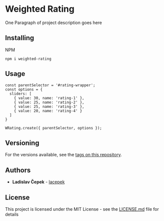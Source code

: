 # Weighted Rating

One Paragraph of project description goes here

## Installing

NPM

```
npm i weighted-rating
```

## Usage
```
const parentSelector = '#rating-wrapper';
const options = {
  sliders: [
    { value: 30, name: 'rating-1' },
    { value: 25, name: 'rating-2' },
    { value: 25, name: 'rating-3' },
    { value: 20, name: 'rating-4' }
  ]
}

WRating.create({ parentSelector, options });
```

## Versioning

For the versions available, see the [tags on this repository](https://github.com/lacepek/weighted-rating/tags). 

## Authors

* **Ladislav Čepek** - [lacepek](https://github.com/lacepek)

## License

This project is licensed under the MIT License - see the [LICENSE.md](LICENSE.md) file for details
